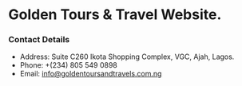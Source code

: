 # Golden Tours & Travel Website.

### Contact Details
- Address: Suite C260 Ikota Shopping Complex, VGC, Ajah, Lagos.
- Phone: +(234) 805 549 0898
- Email: info@goldentoursandtravels.com.ng
